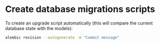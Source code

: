 <!--
 ~ SPDX-FileCopyrightText: Copyright DB Netz AG and the capella-collab-manager contributors
 ~ SPDX-License-Identifier: Apache-2.0
 -->

# Create database migrations scripts

To create an upgrade script automatically (this will compare the current
database state with the models):

```sh
alembic revision --autogenerate -m "Commit message"
```
